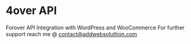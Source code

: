 # 4over API
Forover API Integration with WordPress and WooCommerce
For further support reach me @ contact@addwebsoluttion.com
